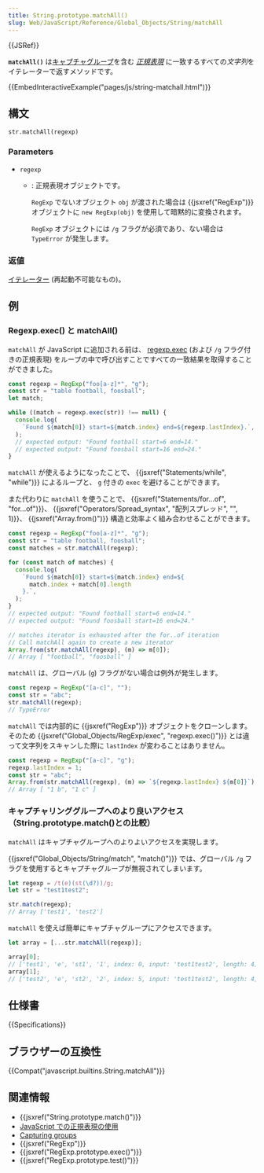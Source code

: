 ```yaml
---
title: String.prototype.matchAll()
slug: Web/JavaScript/Reference/Global_Objects/String/matchAll
---
```


{{JSRef}}

**`matchAll()`** は[キャプチャグループ](/ja/docs/Web/JavaScript/Guide/Regular_Expressions/Groups_and_Ranges)を含む _[正規表現](/ja/docs/Web/JavaScript/Guide/Regular_Expressions)_ に一致するすべての*文字列*をイテレーターで返すメソッドです。

{{EmbedInteractiveExample("pages/js/string-matchall.html")}}

## 構文

```
str.matchAll(regexp)
```

### Parameters

- `regexp`

  - : 正規表現オブジェクトです。

    `RegExp` でないオブジェクト `obj` が渡された場合は {{jsxref("RegExp")}} オブジェクトに `new RegExp(obj)` を使用して暗黙的に変換されます。

    `RegExp` オブジェクトには `/g` フラグが必須であり、ない場合は `TypeError` が発生します。

### 返値

[イテレーター](/ja/docs/Web/JavaScript/Guide/Iterators_and_Generators) (再起動不可能なもの)。

## 例

### Regexp.exec() と matchAll()

`matchAll` が JavaScript に追加される前は、 [regexp.exec](/ja/docs/Web/JavaScript/Reference/Global_Objects/RegExp/exec) (および `/g` フラグ付きの正規表現) をループの中で呼び出すことですべての一致結果を取得することができました。

```js
const regexp = RegExp("foo[a-z]*", "g");
const str = "table football, foosball";
let match;

while ((match = regexp.exec(str)) !== null) {
  console.log(
    `Found ${match[0]} start=${match.index} end=${regexp.lastIndex}.`,
  );
  // expected output: "Found football start=6 end=14."
  // expected output: "Found foosball start=16 end=24."
}
```

`matchAll` が使えるようになったことで、 {{jsxref("Statements/while", "while")}} によるループと、 `g` 付きの `exec` を避けることができます。

また代わりに `matchAll` を使うことで、 {{jsxref("Statements/for...of", "for...of")}}、 {{jsxref("Operators/Spread_syntax", "配列スプレッド", "", 1)}}、 {{jsxref("Array.from()")}} 構造と効率よく組み合わせることができます。

```js
const regexp = RegExp("foo[a-z]*", "g");
const str = "table football, foosball";
const matches = str.matchAll(regexp);

for (const match of matches) {
  console.log(
    `Found ${match[0]} start=${match.index} end=${
      match.index + match[0].length
    }.`,
  );
}
// expected output: "Found football start=6 end=14."
// expected output: "Found foosball start=16 end=24."

// matches iterator is exhausted after the for..of iteration
// Call matchAll again to create a new iterator
Array.from(str.matchAll(regexp), (m) => m[0]);
// Array [ "football", "foosball" ]
```

`matchAll` は、グローバル (`g`) フラグがない場合は例外が発生します。

```js
const regexp = RegExp("[a-c]", "");
const str = "abc";
str.matchAll(regexp);
// TypeError
```

`matchAll` では内部的に {{jsxref("RegExp")}} オブジェクトをクローンします。そのため {{jsxref("Global_Objects/RegExp/exec", "regexp.exec()")}} とは違って文字列をスキャンした際に `lastIndex` が変わることはありません。

```js
const regexp = RegExp("[a-c]", "g");
regexp.lastIndex = 1;
const str = "abc";
Array.from(str.matchAll(regexp), (m) => `${regexp.lastIndex} ${m[0]}`);
// Array [ "1 b", "1 c" ]
```

### キャプチャリンググループへのより良いアクセス（String.prototype.match()との比較）

`matchAll` はキャプチャグループへのよりよいアクセスを実現します。

{{jsxref("Global_Objects/String/match", "match()")}} では、グローバル `/g` フラグを使用するとキャプチャグループが無視されてしまいます。

```js
let regexp = /t(e)(st(\d?))/g;
let str = "test1test2";

str.match(regexp);
// Array ['test1', 'test2']
```

`matchAll` を使えば簡単にキャプチャグループにアクセスできます。

```js
let array = [...str.matchAll(regexp)];

array[0];
// ['test1', 'e', 'st1', '1', index: 0, input: 'test1test2', length: 4]
array[1];
// ['test2', 'e', 'st2', '2', index: 5, input: 'test1test2', length: 4]
```

## 仕様書

{{Specifications}}

## ブラウザーの互換性

{{Compat("javascript.builtins.String.matchAll")}}

## 関連情報

- {{jsxref("String.prototype.match()")}}
- [JavaScript での正規表現の使用](/ja/docs/Web/JavaScript/Guide/Regular_Expressions)
- [Capturing groups](/ja/docs/Web/JavaScript/Guide/Regular_Expressions/Groups_and_Ranges)
- {{jsxref("RegExp")}}
- {{jsxref("RegExp.prototype.exec()")}}
- {{jsxref("RegExp.prototype.test()")}}
